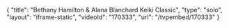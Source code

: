 {
    "title": "Bethany Hamilton & Alana Blanchard Keiki Classic",
    "type": "solo",
    "layout": "iframe-static",
    "videoId": "170333",
    "url": "\/tvpembed\/170333"
}